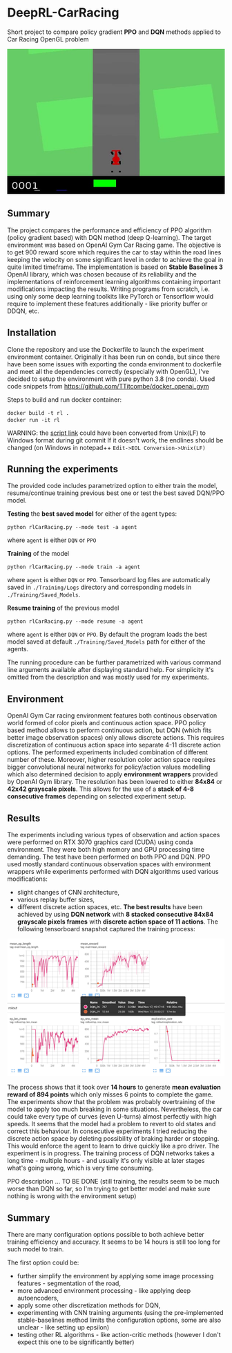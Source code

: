 # DeepRL-CarRacing
Short project to compare policy gradient **PPO** and **DQN** methods applied to Car Racing OpenGL problem

![Poster CarRacing](poster.jpg)

## Summary
The project compares the performance and efficiency of PPO algorithm (policy gradient based) with DQN method (deep Q-learning). The target environment was based on OpenAI Gym Car Racing game. The objective is to get 900 reward score which requires the car to stay within the road lines keeping the velocity on some significant level in order to achieve the goal in quite limited timeframe. The implementation is based on **Stable Baselines 3** OpenAI library, which was chosen because of its reliability and the implementations of  reinforcement learning algorithms containing important modifications impacting the results. Writing programs from scratch, i.e. using only some deep learning toolkits like PyTorch or Tensorflow would require to implement these features additionally - like priority buffer or DDQN, etc.

## Installation
Clone the repository and use the Dockerfile to launch the experiment environment container. Originally it has been run on conda, but since there have been some issues with exporting the conda environment to dockerfile and meet all the dependencies correctly (especially with OpenGL), I've decided to setup the environment with pure python 3.8 (no conda). 
Used code snippets from https://github.com/TTitcombe/docker_openai_gym

Steps to build and run docker container:
```
docker build -t rl .
docker run -it rl
```

WARNING: the [script link](scripts/startup_script.sh) could have been converted from Unix(LF) to Windows format during git commit
If it doesn't work, the endlines should be changed (on Windows in notepad++ ```Edit->EOL Conversion->Unix(LF)```
 
## Running the experiments
The provided code includes parametrized option to either train the model, resume/continue training previous best one or test the best saved DQN/PPO model.

**Testing** the **best saved model** for either of the agent types:
```
python rlCarRacing.py --mode test -a agent
```
where ```agent``` is either ```DQN``` or ```PPO```

**Training** of the model
```
python rlCarRacing.py --mode train -a agent
```
where ```agent``` is either ```DQN``` or ```PPO```. Tensorboard log files are automatically saved in ```./Training/Logs``` directory and corresponding models in ```./Training/Saved_Models```.

**Resume training** of the previous model
```
python rlCarRacing.py --mode resume -a agent
```
where ```agent``` is either ```DQN``` or ```PPO```. By default the program loads the best model saved at default ```./Training/Saved_Models``` path for either of the agents.

The running procedure can be further parametrized with various command line arguments available after displaying standard help. For simplicity it's omitted from the description and was mostly used for my experiments. 

## Environment
OpenAI Gym Car racing environment features both continous observation world formed of color pixels and continuous action space. PPO policy based method allows to perform continuous action, but DQN (which fits better image observation spaces) only allows discrete actions. This requires discretization of continuous action space into separate 4-11 discrete action options. The performed experiments included combination of different number of these. Moreover, higher resolution color action space requires bigger convolutional neural networks for policy/action values modelling which also determined decision to apply **environment wrappers** provided by OpenAI Gym library. The resolution has been lowered to either **84x84** or **42x42 grayscale pixels**. This allows for the use of a **stack of 4-8 consecutive frames** depending on selected experiment setup.

## Results
The experiments including various types of observation and action spaces were performed on RTX 3070 graphics card (CUDA) using conda environment. They were both high memory and GPU processing time demanding. The test have been performed on both PPO and DQN. PPO used mostly standard continuous observation spaces with environment wrappers while experiments performed with DQN algorithms used various modifications: 
* slight changes of CNN architecture, 
* various replay buffer sizes, 
* different discrete action spaces, etc. 
**The best results** have been achieved by using **DQN network** with **8 stacked consecutive 84x84 grayscale pixels frames** with **discrete action space of 11 actions**. The following tensorboard snapshot captured the training process:

![Tensorboard Snapshot 1](tb_DQN.jpg)

The process shows that it took over **14 hours** to generate **mean evaluation reward of 894 points** which only misses 6 points to complete the game. The experiments show that the problem was probably overtraining of the model to apply too much breaking in some situations. Nevertheless, the car could take every type of curves (even U-turns) almost perfectly with high speeds. It seems that the model had a problem to revert to old states and correct this behaviour. In consecutive experiments I tried reducing the discrete action space by deleting possibility of braking harder or stopping. This would enforce the agent to learn to drive quickly like a pro driver. The experiment is in progress.
The training process of DQN networks takes a long time - multiple hours - and usually it's only visible at later stages what's going wrong, which is very time consuming. 

PPO description ... TO BE DONE (still training, the results seem to be much worse than DQN so far, so I'm trying to get better model and make sure nothing is wrong with the environment setup)

## Summary
There are many configuration options possible to both achieve better training efficiency and accuracy. It seems to be 14 hours is still too long for such model to train. 

The first option could be:
* further simplify the environment by applying some image processing features - segmentation of the road,
* more advanced environment processing - like applying deep autoencoders, 
* apply some other discretization methods for DQN,
* experimenting with CNN training arguments (using the pre-implemented stable-baselines method limits the configuration options, some are also unclear - like setting up epsilon) 
* testing other RL algorithms - like action-critic methods (however I don't expect this one to be significantly better)

